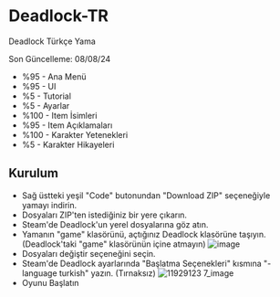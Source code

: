 # Deadlock-TR
Deadlock Türkçe Yama

Son Güncelleme: 08/08/24

- %95 - Ana Menü
- %95 - UI
- %5 - Tutorial
- %5 - Ayarlar
- %100 - Item İsimleri
- %95 - Item Açıklamaları
- %100 - Karakter Yetenekleri
- %5 - Karakter Hikayeleri

## Kurulum
- Sağ üstteki yeşil "Code" butonundan "Download ZIP" seçeneğiyle yamayı indirin.
- Dosyaları ZIP'ten istediğiniz bir yere çıkarın.
- Steam'de Deadlock'un yerel dosyalarına göz atın.
- Yamanın "game" klasörünü, açtığınız Deadlock klasörüne taşıyın. (Deadlock'taki "game" klasörünün içine atmayın)
  ![image](https://github.com/user-attachments/assets/1568febf-fe4d-481d-9d2f-da68af25e8ac)
- Dosyaları değiştir seçeneğini seçin.
- Steam'de Deadlock ayarlarında "Başlatma Seçenekleri" kısmına "-language turkish" yazın. (Tırnaksız)
  ![11929123 7_image](https://github.com/user-attachments/assets/3f3c047f-5ea1-481a-a04c-9404be87c8b0)
- Oyunu Başlatın
